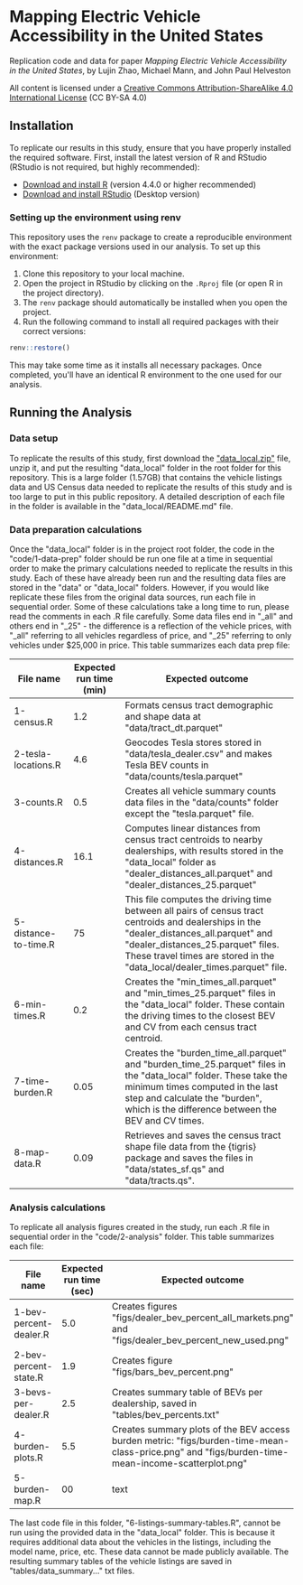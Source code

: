 # Mapping Electric Vehicle Accessibility in the United States

Replication code and data for paper *Mapping Electric Vehicle Accessibility in the United States*, by Lujin Zhao, Michael Mann, and John Paul Helveston

All content is licensed under a [Creative Commons Attribution-ShareAlike 4.0 International License](https://creativecommons.org/licenses/by-sa/4.0/) (CC BY-SA 4.0)

## Installation

To replicate our results in this study, ensure that you have properly installed the required software. First, install the latest version of R and RStudio (RStudio is not required, but highly recommended):
- [Download and install R](https://cloud.r-project.org) (version 4.4.0 or higher recommended)
- [Download and install RStudio](https://rstudio.com/products/rstudio/download/) (Desktop version)

### Setting up the environment using renv

This repository uses the `renv` package to create a reproducible environment with the exact package versions used in our analysis. To set up this environment:

1. Clone this repository to your local machine.
2. Open the project in RStudio by clicking on the `.Rproj` file (or open R in the project directory).
3. The `renv` package should automatically be installed when you open the project.
4. Run the following command to install all required packages with their correct versions:

```r
renv::restore()
```

This may take some time as it installs all necessary packages. Once completed, you'll have an identical R environment to the one used for our analysis.

## Running the Analysis

### Data setup

To replicate the results of this study, first download the ["data_local.zip"](https://filedn.com/lYURdAnVcCykBHec07i0c6j/ev-accessibility-2025/data_local.zip) file, unzip it, and put the resulting "data_local" folder in the root folder for this repository. This is a large folder (1.57GB) that contains the vehicle listings data and US Census data needed to replicate the results of this study and is too large to put in this public repository. A detailed description of each file in the folder is available in the "data_local/README.md" file.

### Data preparation calculations

Once the "data_local" folder is in the project root folder, the code in the "code/1-data-prep" folder should be run one file at a time in sequential order to make the primary calculations needed to replicate the results in this study. Each of these have already been run and the resulting data files are stored in the "data" or "data_local" folders. However, if you would like replicate these files from the original data sources, run each file in sequential order. Some of these calculations take a long time to run, please read the comments in each .R file carefully. Some data files end in "_all" and others end in "_25" - the difference is a reflection of the vehicle prices, with "_all" referring to all vehicles regardless of price, and "_25" referring to only vehicles under $25,000 in price. This table summarizes each data prep file:

File name | Expected run time (min) | Expected outcome
----------|-------------------|--------------------
1-census.R | 1.2 | Formats census tract demographic and shape data at "data/tract_dt.parquet"
2-tesla-locations.R | 4.6 | Geocodes Tesla stores stored in "data/tesla_dealer.csv" and makes Tesla BEV counts in "data/counts/tesla.parquet"
3-counts.R | 0.5 | Creates all vehicle summary counts data files in the "data/counts" folder except the "tesla.parquet" file.
4-distances.R | 16.1 | Computes linear distances from census tract centroids to nearby dealerships, with results stored in the "data_local" folder as "dealer_distances_all.parquet" and "dealer_distances_25.parquet"
5-distance-to-time.R | 75 | This file computes the driving time between all pairs of census tract centroids and dealerships in the "dealer_distances_all.parquet" and "dealer_distances_25.parquet" files. These travel times are stored in the  "data_local/dealer_times.parquet" file.
6-min-times.R | 0.2 | Creates the "min_times_all.parquet" and "min_times_25.parquet" files in the "data_local" folder. These contain the driving times to the closest BEV and CV from each census tract centroid.
7-time-burden.R | 0.05 | Creates the "burden_time_all.parquet" and "burden_time_25.parquet" files in the "data_local" folder. These take the minimum times computed in the last step and calculate the "burden", which is the difference between the BEV and CV times.
8-map-data.R | 0.09 | Retrieves and saves the census tract shape file data from the {tigris} package and saves the files in "data/states_sf.qs" and "data/tracts.qs".

### Analysis calculations

To replicate all analysis figures created in the study, run each .R file in sequential order in the "code/2-analysis" folder. This table summarizes each file:

File name | Expected run time (sec) | Expected outcome
----------|-------------------|--------------------
1-bev-percent-dealer.R | 5.0 | Creates figures "figs/dealer_bev_percent_all_markets.png" and "figs/dealer_bev_percent_new_used.png"
2-bev-percent-state.R | 1.9 | Creates figure "figs/bars_bev_percent.png"
3-bevs-per-dealer.R | 2.5 | Creates summary table of BEVs per dealership, saved in "tables/bev_percents.txt"
4-burden-plots.R | 5.5 | Creates summary plots of the BEV access burden metric: "figs/burden-time-mean-class-price.png" and "figs/burden-time-mean-income-scatterplot.png"
5-burden-map.R | 00 | text

The last code file in this folder, "6-listings-summary-tables.R", cannot be run using the provided data in the "data_local" folder. This is because it requires additional data about the vehicles in the listings, including the model name, price, etc. These data cannot be made publicly available. The resulting summary tables of the vehicle listings are saved in "tables/data_summary..." txt files.
